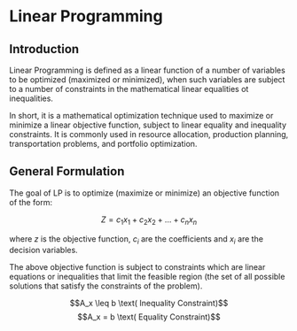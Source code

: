 # Linear Programming

## Introduction
Linear Programming is defined as a linear function of a number of variables to be optimized (maximized or minimized), when such variables are subject to a number of constraints in the mathematical linear equalities ot inequalities. 

In short, it is a mathematical optimization technique used to maximize or minimize a linear objective function, subject to linear equality and inequality constraints. It is commonly used in resource allocation, production planning, transportation problems, and portfolio optimization.

## General Formulation
The goal of LP is to optimize (maximize or minimize) an objective function of the form:

$$Z= c_1x_1 + c_2x_2 + \dots + c_nx_n$$

where $z$ is the objective function, $c_i$ are the coefficients and $x_i$ are the decision variables.

The above objective function is subject to constraints which are linear equations or inequalities that limit the feasible region (the set of all possible solutions that satisfy the constraints of the problem). 

$$A_x \leq b \text(  Inequality Constraint)$$
$$A_x = b \text(  Equality Constraint)$$

